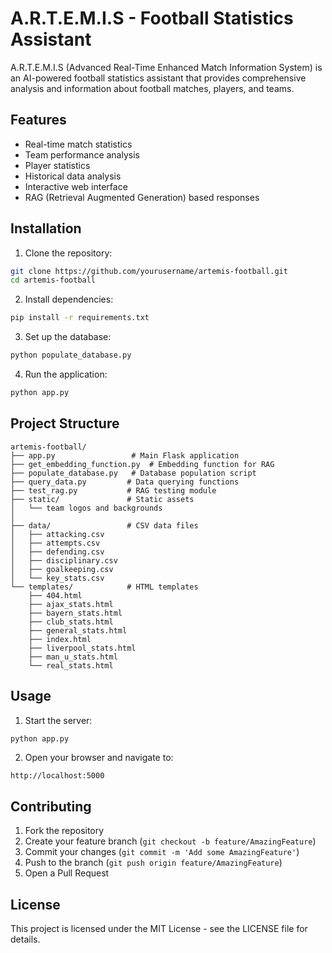 # A.R.T.E.M.I.S - Football Statistics Assistant

A.R.T.E.M.I.S (Advanced Real-Time Enhanced Match Information System) is an AI-powered football statistics assistant that provides comprehensive analysis and information about football matches, players, and teams.

## Features

- Real-time match statistics
- Team performance analysis
- Player statistics
- Historical data analysis
- Interactive web interface
- RAG (Retrieval Augmented Generation) based responses

## Installation

1. Clone the repository:
```bash
git clone https://github.com/yourusername/artemis-football.git
cd artemis-football
```

2. Install dependencies:
```bash
pip install -r requirements.txt
```

3. Set up the database:
```bash
python populate_database.py
```

4. Run the application:
```bash
python app.py
```

## Project Structure

```
artemis-football/
├── app.py                 # Main Flask application
├── get_embedding_function.py  # Embedding function for RAG
├── populate_database.py   # Database population script
├── query_data.py         # Data querying functions
├── test_rag.py           # RAG testing module
├── static/               # Static assets
│   └── team logos and backgrounds
│       
├── data/                 # CSV data files
│   ├── attacking.csv
│   ├── attempts.csv
│   ├── defending.csv
│   ├── disciplinary.csv
│   ├── goalkeeping.csv
│   └── key_stats.csv
└── templates/            # HTML templates
    ├── 404.html
    ├── ajax_stats.html
    ├── bayern_stats.html
    ├── club_stats.html
    ├── general_stats.html
    ├── index.html
    ├── liverpool_stats.html
    ├── man_u_stats.html
    └── real_stats.html
```

## Usage

1. Start the server:
```bash
python app.py
```

2. Open your browser and navigate to:
```
http://localhost:5000
```

## Contributing

1. Fork the repository
2. Create your feature branch (`git checkout -b feature/AmazingFeature`)
3. Commit your changes (`git commit -m 'Add some AmazingFeature'`)
4. Push to the branch (`git push origin feature/AmazingFeature`)
5. Open a Pull Request

## License

This project is licensed under the MIT License - see the LICENSE file for details. 

